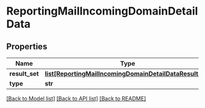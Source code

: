 # ReportingMailIncomingDomainDetailData

## Properties
Name | Type | Description | Notes
------------ | ------------- | ------------- | -------------
**result_set** | [**list[ReportingMailIncomingDomainDetailDataResultSet]**](ReportingMailIncomingDomainDetailDataResultSet.md) |  | [optional] 
**type** | **str** |  | [optional] 

[[Back to Model list]](../README.md#documentation-for-models) [[Back to API list]](../README.md#documentation-for-api-endpoints) [[Back to README]](../README.md)

